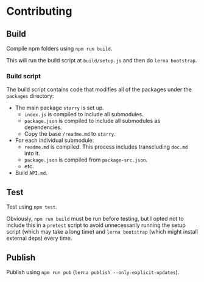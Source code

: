 # Contributing

## Build

Compile npm folders using `npm run build`.

This will run the build script at `build/setup.js` and then do `lerna bootstrap`.

### Build script

The build script contains code that modifies all of the packages under the `packages` directory:

* The main package `starry` is set up.
  * `index.js` is compiled to include all submodules.
  * `package.json` is compiled to include all submodules as dependencies.
  * Copy the base `/readme.md` to `starry`.
* For each individual submodule:
  * `readme.md` is compiled. This process includes transcluding `doc.md` into it.
  * `package.json` is compiled from `package-src.json`.
  * etc.
* Build `API.md`.

## Test

Test using `npm test`.

Obviously, `npm run build` must be run before testing, but I opted not to include this in a `pretest` script to avoid unnecessarily running the setup script (which may take a long time) and `lerna bootstrap` (which might install external deps) every time.

## Publish

Publish using `npm run pub` (`lerna publish --only-explicit-updates`).
